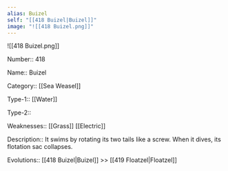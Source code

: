 ```yaml
---
alias: Buizel
self: "[[418 Buizel|Buizel]]"
image: "![[418 Buizel.png]]"
---
```


![[418 Buizel.png]]

Number:: 418

Name:: Buizel

Category:: [[Sea Weasel]]

Type-1:: [[Water]]

Type-2:: 

Weaknesses:: [[Grass]] [[Electric]] 

Description:: It swims by rotating its two tails like a screw. When it dives, its flotation sac collapses.

Evolutions:: [[418 Buizel|Buizel]] >> [[419 Floatzel|Floatzel]]
